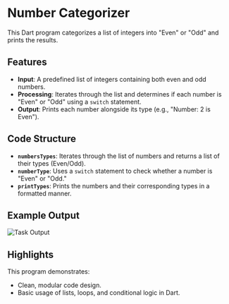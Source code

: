 # Number Categorizer

This Dart program categorizes a list of integers into "Even" or "Odd" and prints the results.

## Features
- **Input**: A predefined list of integers containing both even and odd numbers.
- **Processing**: Iterates through the list and determines if each number is "Even" or "Odd" using a `switch` statement.
- **Output**: Prints each number alongside its type (e.g., "Number: 2 is Even").

## Code Structure
- **`numbersTypes`**: Iterates through the list of numbers and returns a list of their types (Even/Odd).
- **`numberType`**: Uses a `switch` statement to check whether a number is "Even" or "Odd."
- **`printTypes`**: Prints the numbers and their corresponding types in a formatted manner.

## Example Output
![Task Output](https://github.com/user-attachments/assets/6d16ac82-4979-4821-83f5-b7d54c757e78)


## Highlights
This program demonstrates:
- Clean, modular code design.
- Basic usage of lists, loops, and conditional logic in Dart.
